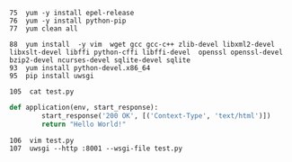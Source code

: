     75  yum -y install epel-release
    76  yum -y install python-pip
    77  yum clean all
    
    88  yum install  -y vim  wget gcc gcc-c++ zlib-devel libxml2-devel libxslt-devel libffi python-cffi libffi-devel  openssl openssl-devel bzip2-devel ncurses-devel sqlite-devel sqlite 
    93  yum install python-devel.x86_64
    95  pip install uwsgi
    
    105  cat test.py 
```python
def application(env, start_response):
        start_response('200 OK', [('Context-Type', 'text/html')])
        return "Hello World!"
```

    106  vim test.py 
    107  uwsgi --http :8001 --wsgi-file test.py
